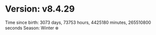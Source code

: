 # Version: v8.4.29
Time since birth: 3073 days, 73753 hours, 4425180 minutes, 265510800 seconds
Season: Winter ❄️
